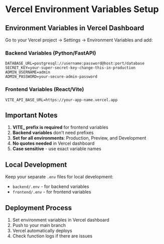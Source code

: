 # Vercel Environment Variables Setup

## Environment Variables in Vercel Dashboard

Go to your Vercel project → Settings → Environment Variables and add:

### Backend Variables (Python/FastAPI)

```
DATABASE_URL=postgresql://username:password@host:port/database
SECRET_KEY=your-super-secret-key-change-this-in-production
ADMIN_USERNAME=admin
ADMIN_PASSWORD=your-secure-admin-password
```

### Frontend Variables (React/Vite)

```
VITE_API_BASE_URL=https://your-app-name.vercel.app
```

## Important Notes

1. **VITE\_ prefix is required** for frontend variables
2. **Backend variables** don't need prefixes
3. **Set for all environments**: Production, Preview, and Development
4. **No quotes needed** in Vercel dashboard
5. **Case sensitive** - use exact variable names

## Local Development

Keep your separate `.env` files for local development:

- `backend/.env` - for backend variables
- `frontend/.env` - for frontend variables

## Deployment Process

1. Set environment variables in Vercel dashboard
2. Push to your main branch
3. Vercel automatically deploys
4. Check function logs if there are issues
